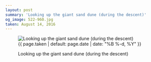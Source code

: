 ```yaml
---
layout: post
summary: 'Looking up the giant sand dune (during the descent)'
og_image: 522-960.jpg
taken: August 14, 2016
---
```


<figure class="post">
<img alt="Looking up the giant sand dune (during the descent)" sizes="(min-width: 700px) 50vw, calc(100vw - 2rem)" src="{{ site.assets_url }}/522-480.jpg" srcset="{{ site.assets_url }}/522-240.jpg 240w, {{ site.assets_url }}/522-480.jpg 480w, {{ site.assets_url }}/522-720.jpg 720w, {{ site.assets_url }}/522-960.jpg 960w"/>
<figcaption>
<time>{{ page.taken | default: page.date | date: "%B %-d, %Y" }}</time>
<p>Looking up the giant sand dune (during the descent)</p>
</figcaption>
</figure>
